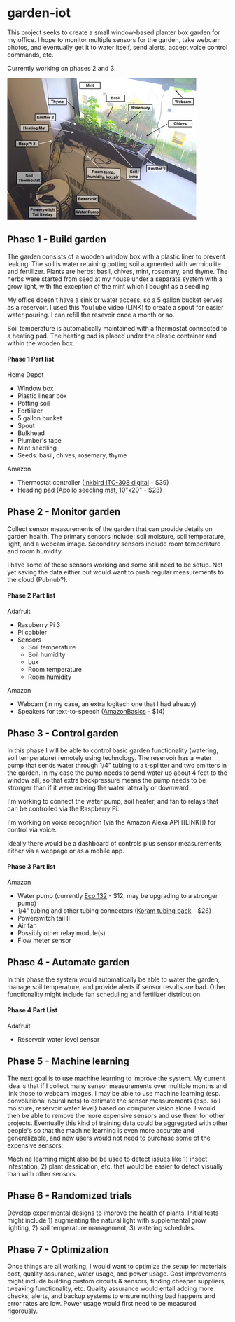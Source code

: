 # garden-iot

This project seeks to create a small window-based planter box garden for my office. I hope to monitor multiple sensors for the garden, take webcam photos, and eventually get it to water itself, send alerts, accept voice control commands, etc.

Currently working on phases 2 and 3.

![April 7, 2016](https://raw.githubusercontent.com/ck37/garden-iot/master/photos/garden-2016-04-07.jpg)

## Phase 1 - Build garden

The garden consists of a wooden window box with a plastic liner to prevent leaking. The soil is water retaining potting soil augmented with vermiculite and fertilizer. Plants are herbs: basil, chives, mint, rosemary, and thyme. The herbs were started from seed at my house under a separate system with a grow light, with the exception of the mint which I bought as a seedling

My office doesn't have a sink or water access, so a 5 gallon bucket serves as a reservoir. I used this YouTube video (LINK) to create a spout for easier water pouring. I can refill the resevoir once a month or so.

Soil temperature is automatically maintained with a thermostat connected to a heating pad. The heating pad is placed under the plastic container and within the wooden box.

#### Phase 1 Part list

Home Depot

- Window box
- Plastic linear box
- Potting soil
- Fertilizer
- 5 gallon bucket
- Spout
- Bulkhead
- Plumber's tape
- Mint seedling
- Seeds: basil, chives, rosemary, thyme

Amazon

- Thermostat controller ([Inkbird ITC-308 digital](http://smile.amazon.com/Inkbird-Itc-308-Temperature-Controller-Thermostat/dp/B011296704) - $39)
- Heading pad ([Apollo seedling mat, 10"x20"](http://smile.amazon.com/Apollo-Horticulture-Seedling-Propagation-Cloning/dp/B00S1VJ0OC) - $23)

## Phase 2 - Monitor garden

Collect sensor measurements of the garden that can provide details on garden health. The primary sensors include: soil moisture, soil temperature, light, and a webcam image. Secondary sensors include room temperature and room humidity.

I have some of these sensors working and some still need to be setup. Not yet saving the data either but would want to push regular measurements to the cloud (Pubnub?).

#### Phase 2 Part list

Adafruit
- Raspberry Pi 3
- Pi cobbler
- Sensors
  - Soil temperature
  - Soil humidity
  - Lux
  - Room temperature
  - Room humidity

Amazon
- Webcam (in my case, an extra logitech one that I had already)
- Speakers for text-to-speech ([AmazonBasics](smile.amazon.com/AmazonBasics-Powered-Computer-Speakers-A100/dp/B00GHY5F3K) - $14)

## Phase 3 - Control garden

In this phase I will be able to control basic garden functionality (watering, soil temperature) remotely using technology. The reservoir has a water pump that sends water through 1/4" tubing to a t-splitter and two emitters in the garden. In my case the pump needs to send water up about 4 feet to the window sill, so that extra backpressure means the pump needs to be stronger than if it were moving the water laterally or downward.

I'm working to connect the water pump, soil heater, and fan to relays that can be controlled via the Raspberry Pi.

I'm working on voice recognition (via the Amazon Alexa API [[LINK]]) for control via voice.

Ideally there would be a dashboard of controls plus sensor measurements, either via a webpage or as a mobile app.

#### Phase 3 Part list

Amazon
- Water pump (currently [Eco 132](http://smile.amazon.com/EcoPlus-728495-Submersible-Pump-132GPH/dp/B002PXDX0E) - $12, may be upgrading to a stronger pump)
- 1/4" tubing and other tubing connectors ([Koram tubing pack](http://smile.amazon.com/Koram-Distribution-Irrigation-Accessories-IR-D/dp/B013JPIJG4) - $26)
- Powerswitch tail II
- Air fan
- Possibly other relay module(s)
- Flow meter sensor

## Phase 4 - Automate garden

In this phase the system would automatically be able to water the garden, manage soil temperature, and provide alerts if sensor results are bad. Other functionality might include fan scheduling and fertilizer distribution.

#### Phase 4 Part List

Adafruit
- Reservoir water level sensor

## Phase 5 - Machine learning

The next goal is to use machine learning to improve the system. My current idea is that if I collect many sensor measurements over multiple months and link those to webcam images, I may be able to use machine learning (esp. convolutional neural nets) to estimate the sensor measurements (esp. soil moisture, reservoir water level) based on computer vision alone. I would then be able to remove the more expensive sensors and use them for other projects. Eventually this kind of training data could be aggregated with other people's so that the machine learning is even more accurate and generalizable, and new users would not need to purchase some of the expensive sensors.

Machine learning might also be be used to detect issues like 1) insect infestation, 2) plant dessication, etc. that would be easier to detect visually than with other sensors.

## Phase 6 - Randomized trials

Develop experimental designs to improve the health of plants. Initial tests might include 1) augmenting the natural light with supplemental grow lighting, 2) soil temperature management, 3) watering schedules.

## Phase 7 - Optimization

Once things are all working, I would want to optimize the setup for materials cost, quality assurance, water usage, and power usage. Cost improvements might include building custom circuits & sensors, finding cheaper suppliers, tweaking functionality, etc. Quality assurance would entail adding more checks, alerts, and backup systems to ensure nothing bad happens and error rates are low. Power usage would first need to be measured rigorously.
